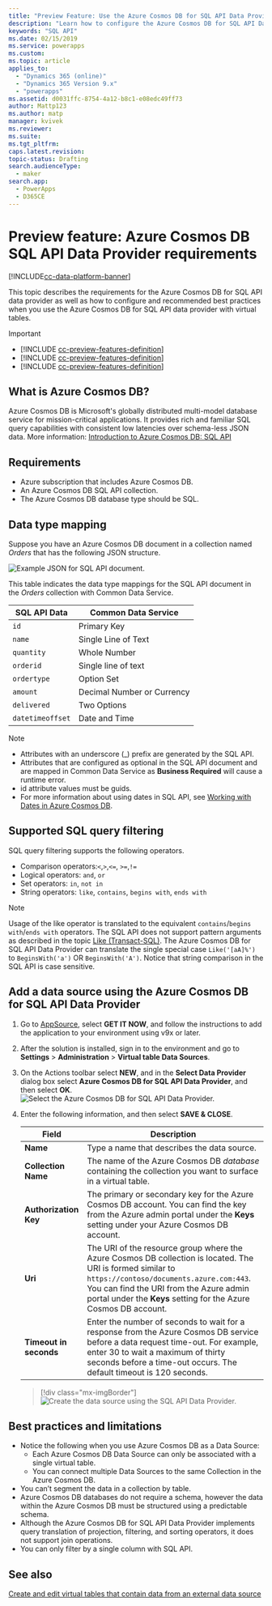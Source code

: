 ```yaml
---
title: "Preview Feature: Use the Azure Cosmos DB for SQL API Data Provider with Common Data Service | MicrosoftDocs"
description: "Learn how to configure the Azure Cosmos DB for SQL API Data Provider to use with virtual tables."
keywords: "SQL API"
ms.date: 02/15/2019
ms.service: powerapps
ms.custom: 
ms.topic: article
applies_to: 
  - "Dynamics 365 (online)"
  - "Dynamics 365 Version 9.x"
  - "powerapps"
ms.assetid: d0031ffc-8754-4a12-b8c1-e08edc49ff73
author: Mattp123
ms.author: matp
manager: kvivek
ms.reviewer: 
ms.suite: 
ms.tgt_pltfrm: 
caps.latest.revision: 
topic-status: Drafting
search.audienceType: 
  - maker
search.app: 
  - PowerApps
  - D365CE
---
```


# Preview feature: Azure Cosmos DB SQL API Data Provider requirements

[!INCLUDE[cc-data-platform-banner](../../includes/cc-data-platform-banner.md)]

This topic describes the requirements for the Azure Cosmos DB for SQL API data provider as well as how to configure and recommended best practices when you use the Azure Cosmos DB for SQL API data provider with virtual tables. 

> [!IMPORTANT]
> - [!INCLUDE [cc-preview-features-definition](../../includes/cc-preview-features-definition.md)]
> - [!INCLUDE [cc-preview-features-definition](../../includes/cc-preview-features-expect-changes.md)]
> - [!INCLUDE [cc-preview-features-definition](../../includes/cc-preview-features-no-ms-support.md)]


## What is Azure Cosmos DB?

Azure Cosmos DB is Microsoft's globally distributed multi-model database service for mission-critical applications. It provides rich and familiar SQL query capabilities with consistent low latencies over schema-less JSON data. More information: [Introduction to Azure Cosmos DB: SQL API](https://docs.microsoft.com/azure/cosmos-db/sql-api-introduction)

## Requirements

- Azure subscription that includes Azure Cosmos DB.
- An Azure Cosmos DB SQL API collection.
- The Azure Cosmos DB database type should be SQL. 

## Data type mapping

Suppose you have an Azure Cosmos DB document in a collection named *Orders* that has the following JSON structure.

![Example JSON for SQL API document.](media/documentdbexample.png)

This table indicates the data type mappings for the SQL API document in the *Orders* collection with Common Data Service.

|SQL API Data|Common Data Service|
|--|--|
|`id`|Primary Key|
|`name`|Single Line of Text|
|`quantity`|Whole Number|
|`orderid`|Single line of text|
|`ordertype`|Option Set|
|`amount`|Decimal Number or Currency|
|`delivered`|Two Options|
|`datetimeoffset`|Date and Time|

> [!NOTE]
> - Attributes with an underscore (_) prefix are generated by the SQL API.
> - Attributes that are configured as optional in the SQL API document and are mapped in Common Data Service as **Business Required** will cause a runtime error.
> - id attribute values must be guids.
> - For more information about using dates in SQL API, see [Working with Dates in Azure Cosmos DB](https://azure.microsoft.com/blog/working-with-dates-in-azure-documentdb-4/).

## Supported SQL query filtering

SQL query filtering supports the following operators. 

- Comparison operators:`<`,`>`,`<=`, `>=`,`!=`
- Logical operators: `and`, `or` 
- Set operators: `in`, `not in`
- String operators: `like`, `contains`, `begins with`, `ends with`

> [!NOTE]
> Usage of the like operator is translated to the equivalent `contains`/`begins with`/`ends with` operators. The  SQL API does not support pattern arguments as described in the topic [Like (Transact-SQL)](/sql/t-sql/language-elements/like-transact-sql). The Azure Cosmos DB for SQL API Data Provider can translate the single special case `Like('[aA]%')` to `BeginsWith('a')` OR `BeginsWith('A')`. Notice that string comparison in the SQL API is case sensitive.

## Add a data source using the Azure Cosmos DB for SQL API Data Provider

1. Go to [AppSource](https://appsource.microsoft.com/product/dynamics-365/mscrm.documentdb_data_provider?tab=Overview), select **GET IT NOW**, and follow the instructions to add the application to your environment using v9x or later.
2. After the solution is installed, sign in to the environment and go to **Settings** > **Administration** > **Virtual table Data Sources**.
3. On the Actions toolbar select **NEW**, and in the **Select Data Provider** dialog box select **Azure Cosmos DB for SQL API Data Provider**, and then select **OK**.
![Select the Azure Cosmos DB for SQL API Data Provider.](media/createdatasource.png)
1. Enter the following information, and then select **SAVE & CLOSE**.

    |Field|Description|
    |--|--|
    |**Name**|Type a name that describes the data source.|
    |**Collection Name**|The name of the Azure Cosmos DB *database* containing the collection you want to surface in a virtual table.  |
    |**Authorization Key**|The primary or secondary key for the Azure Cosmos DB account. You can find the key from the Azure admin portal under the **Keys** setting under your Azure Cosmos DB account.|
    |**Uri**|The URI of the resource group where the Azure Cosmos DB collection is located. The URI is formed similar to `https://contoso/documents.azure.com:443`. You can find the URI from the Azure admin portal under the **Keys** setting for the Azure Cosmos DB account. |
    |**Timeout in seconds**|Enter the number of seconds to wait for a response from the Azure Cosmos DB service before a data request time-out. For example, enter 30 to wait a maximum of thirty seconds before a time-out occurs. The default timeout is 120 seconds.|

    > [!div class="mx-imgBorder"] 
    > ![Create the data source using the SQL API Data Provider.](media/cosmosdb-datasource.png)

## Best practices and limitations

- Notice the following when you use Azure Cosmos DB as a Data Source:
   - Each Azure Cosmos DB Data Source can only be associated with a single virtual table.
   - You can connect multiple Data Sources to the same Collection in the Azure Cosmos DB.
- You can’t segment the data in a collection by table.
- Azure Cosmos DB databases do not require a schema, however the data within the Azure Cosmos DB must be structured using a predictable schema. 
- Although the Azure Cosmos DB for SQL API Data Provider implements query translation of projection, filtering, and sorting operators, it does not support join operations.
- You can only filter by a single column with SQL API.

## See also

[Create and edit virtual tables that contain data from an external data source](create-edit-virtual-tables.md)
